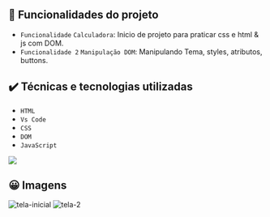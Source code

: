 ## 🔨 Funcionalidades do projeto

- `Funcionalidade` `Calculadora`: Inicio de projeto para praticar css e html & js com DOM.
- `Funcionalidade 2` `Manipulação DOM`: Manipulando Tema, styles, atributos, buttons.

## ✔️ Técnicas e tecnologias utilizadas

- ``HTML``
- ``Vs Code``
- ``CSS``
- ``DOM``
- ``JavaScript``

</section>
 </hr>
 <p aligh='center'>
<img src="http://img.shields.io/static/v1?label=STATUS&message=Ja%20Concluido&color=GREEN&style=for-the-badge"/>
</p>
</hr>

## 😀 Imagens
<section>
  <p>
    <img src="https://i.ibb.co/tLF3YhK/tela-inicial.png" alt="tela-inicial" border="0">
    <img src="https://i.ibb.co/XCtzqYY/tela-2.png" alt="tela-2" border="0"> 
  </p>
</section>
